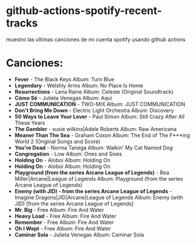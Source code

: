 # github-actions-spotify-recent-tracks
muestro las ultimas canciones de mi cuenta spotify usando github actions
# Canciones:

- **Fever** - The Black Keys Album: Turn Blue
- **Legendary** - Welshly Arms Album: No Place Is Home
- **Resurrections** - Lena Raine Album: Celeste (Original Soundtrack)
- **Cómo Sé** - Julieta Venegas Album: Aqui
- **JUST COMMUNICATION** - TWO-MIX Album: JUST COMMUNICATION
- **Don't Bring Me Down** - Electric Light Orchestra Album: Discovery
- **50 Ways to Leave Your Lover** - Paul Simon Album: Still Crazy After All These Years
- **The Gambler** - susie wilkins|Adele Roberts Album: Raw Americana
- **Meaner Than The Sea** - Graham Coxon Album: The End of The F***ing World 2 (Original Songs and Score)
- **You're Dead** - Norma Tanega Album: Walkin' My Cat Named Dog
- **Congregation** - Low Album: Ones and Sixes
- **Holding On** - Aloboi Album: Holding On
- **Holding On** - Aloboi Album: Holding On
- **Playground (from the series Arcane League of Legends)** - Bea Miller|Arcane|League of Legends Album: Playground (from the series Arcane League of Legends)
- **Enemy (with JID) - from the series Arcane League of Legends** - Imagine Dragons|JID|Arcane|League of Legends Album: Enemy (with JID) [from the series Arcane League of Legends]
- **Mr. Big** - Free Album: Fire And Water
- **Heavy Load** - Free Album: Fire And Water
- **Remember** - Free Album: Fire And Water
- **Oh I Wept** - Free Album: Fire And Water
- **Caminar Sola** - Julieta Venegas Album: Caminar Sola
